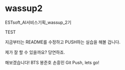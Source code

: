 # wassup2
ESTsoft_AI서비스기획_wassup_2기 

TEST

지금부터는 README를 수정하고 PUSH하는 실습을 해볼 겁니다.  

제가 잘 할 수 있을까요?  당연하죠.

해보겠습니다! BTS 봉준호 손흥민 Git Push, lets go!